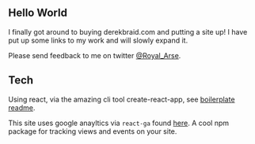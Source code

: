 ## Hello World

I finally got around to buying derekbraid.com and putting a site up!  I have put up some links to my work and will slowly expand it.

Please send feedback to me on twitter [@Royal_Arse](http://twitter.com/Royal_Arse).

## Tech

Using react, via the amazing cli tool create-react-app, see [boilerplate readme](https://github.com/DeBraid/derekbraid.com/blob/master/CRA-README.md).

This site uses google anayltics via `react-ga` found [here](https://www.npmjs.com/package/react-ga).  A cool npm package for tracking views and events on your site.


